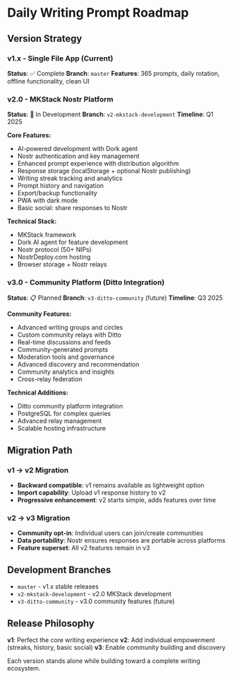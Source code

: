 # Daily Writing Prompt Roadmap

## Version Strategy

### v1.x - Single File App (Current)
**Status**: ✅ Complete
**Branch**: `master`
**Features**: 365 prompts, daily rotation, offline functionality, clean UI

### v2.0 - MKStack Nostr Platform
**Status**: 🚧 In Development
**Branch**: `v2-mkstack-development`
**Timeline**: Q1 2025

**Core Features:**
- AI-powered development with Dork agent
- Nostr authentication and key management
- Enhanced prompt experience with distribution algorithm
- Response storage (localStorage + optional Nostr publishing)
- Writing streak tracking and analytics
- Prompt history and navigation
- Export/backup functionality
- PWA with dark mode
- Basic social: share responses to Nostr

**Technical Stack:**
- MKStack framework
- Dork AI agent for feature development
- Nostr protocol (50+ NIPs)
- NostrDeploy.com hosting
- Browser storage + Nostr relays

### v3.0 - Community Platform (Ditto Integration)
**Status**: 📋 Planned
**Branch**: `v3-ditto-community` (future)
**Timeline**: Q3 2025

**Community Features:**
- Advanced writing groups and circles
- Custom community relays with Ditto
- Real-time discussions and feeds
- Community-generated prompts
- Moderation tools and governance
- Advanced discovery and recommendation
- Community analytics and insights
- Cross-relay federation

**Technical Additions:**
- Ditto community platform integration
- PostgreSQL for complex queries
- Advanced relay management
- Scalable hosting infrastructure

## Migration Path

### v1 → v2 Migration
- **Backward compatible**: v1 remains available as lightweight option
- **Import capability**: Upload v1 response history to v2
- **Progressive enhancement**: v2 starts simple, adds features over time

### v2 → v3 Migration
- **Community opt-in**: Individual users can join/create communities
- **Data portability**: Nostr ensures responses are portable across platforms
- **Feature superset**: All v2 features remain in v3

## Development Branches

- `master` - v1.x stable releases
- `v2-mkstack-development` - v2.0 MKStack development
- `v3-ditto-community` - v3.0 community features (future)

## Release Philosophy

**v1**: Perfect the core writing experience
**v2**: Add individual empowerment (streaks, history, basic social)
**v3**: Enable community building and discovery

Each version stands alone while building toward a complete writing ecosystem.